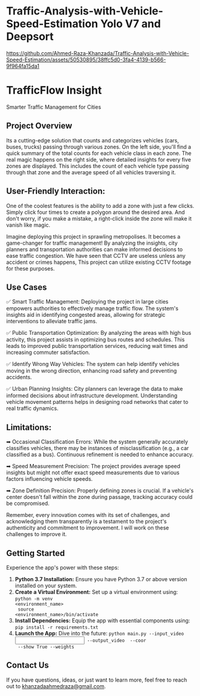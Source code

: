 # Traffic-Analysis-with-Vehicle-Speed-Estimation Yolo V7 and Deepsort



https://github.com/Ahmed-Raza-Khanzada/Traffic-Analysis-with-Vehicle-Speed-Estimation/assets/50530895/38ffc5d0-3fa4-4139-b566-9f964fa15da1


<!DOCTYPE html>
<html lang="en">

<body>
    <div class="header">
        <h1>TrafficFlow Insight</h1>
        <p>Smarter Traffic Management for Cities</p>

  </div>
        <div class="section">
            <h2>Project Overview</h2>
            <p>Its a cutting-edge solution that counts and categorizes vehicles (cars, buses, trucks) passing through various zones. On the left side, you'll find a quick summary of the total counts for each vehicle class in each zone. The real magic happens on the right side, where detailed insights for every five zones are displayed. This includes the count of each vehicle type passing through that zone and the average speed of all vehicles traversing it.
</p>
        </div>
        <div class="section">
            <h2>User-Friendly Interaction:</h2>
            <p>One of the coolest features is the ability to add a zone with just a few clicks. Simply click four times to create a polygon around the desired area. And don't worry, if you make a mistake, a right-click inside the zone will make it vanish like magic.

Imagine deploying this project in sprawling metropolises. It becomes a game-changer for traffic management! By analyzing the insights, city planners and transportation authorities can make informed decisions to ease traffic congestion. We have seen that CCTV are useless unless any accident or crimes happens, This project can utilize existing CCTV footage for these purposes.
</p>
        </div>
        <div class="section">
            <h2>Use Cases</h2>
            <p>✅ Smart Traffic Management: Deploying the project in large cities empowers authorities to effectively manage traffic flow. The system's insights aid in identifying congested areas, allowing for strategic interventions to alleviate traffic jams.

✅ Public Transportation Optimization: By analyzing the areas with high bus activity, this project assists in optimizing bus routes and schedules. This leads to improved public transportation services, reducing wait times and increasing commuter satisfaction.

✅ Identify Wrong Way Vehicles: The system can help identify vehicles moving in the wrong direction, enhancing road safety and preventing accidents.

✅ Urban Planning Insights: City planners can leverage the data to make informed decisions about infrastructure development. Understanding vehicle movement patterns helps in designing road networks that cater to real traffic dynamics.</p>
        </div>
        <!-- More sections... -->
        <div class="section">
            <h2>Limitations:</h2>
            <p>➡ Occasional Classification Errors: While the system generally accurately classifies vehicles, there may be instances of misclassification (e.g., a car classified as a bus). Continuous refinement is needed to enhance accuracy.

➡ Speed Measurement Precision: The project provides average speed insights but might not offer exact speed measurements due to various factors influencing vehicle speeds.

➡ Zone Definition Precision: Properly defining zones is crucial. If a vehicle's center doesn't fall within the zone during passage, tracking accuracy could be compromised.

Remember, every innovation comes with its set of challenges, and acknowledging them transparently is a testament to the project's authenticity and commitment to improvement. I will work on these challenges to improve it.</p>
        </div>
    <div class="section">
      <h2><strong>Getting Started</strong></h2>
      <p>Experience the app's power with these steps:</p>
      <ol>
        <li><strong>Python 3.7 Installation:</strong> Ensure you have Python 3.7 or above version installed on your system.</li>
        <li><strong>Create a Virtual Environment:</strong> Set up a virtual environment using:
          <code>python -m venv &lt;environment_name&gt;<br>
          source &lt;environment_name&gt;/bin/activate</code></li>
        <li><strong>Install Dependencies:</strong> Equip the app with essential components using:
          <code>pip install -r requirements.txt</code></li>
        <li><strong>Launch the App:</strong> Dive into the future:
          <code>python main.py --input_video <input video path> --output_video <output video path> --coor <Coordinates Path> --show True --weights <weights path></code></li>
      </ol>
    </div>
        <div class="section">
            <h2>Contact Us</h2>
            <p>If you have questions, ideas, or just want to learn more, feel free to reach out to <a href="mailto:khanzadaahmedraza@gmail.com">khanzadaahmedraza@gmail.com</a>.</p>
        </div>
    </div>
</body>
</html>


